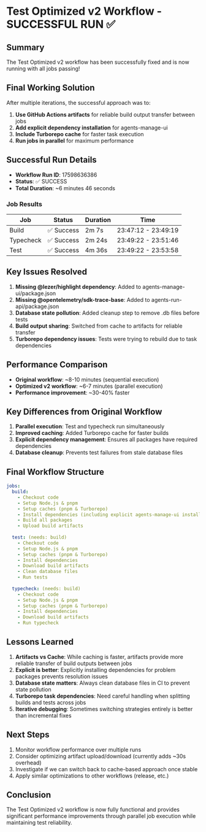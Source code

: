 # Test Optimized v2 Workflow - SUCCESSFUL RUN ✅

## Summary
The Test Optimized v2 workflow has been successfully fixed and is now running with all jobs passing!

## Final Working Solution
After multiple iterations, the successful approach was to:
1. **Use GitHub Actions artifacts** for reliable build output transfer between jobs
2. **Add explicit dependency installation** for agents-manage-ui
3. **Include Turborepo cache** for faster task execution
4. **Run jobs in parallel** for maximum performance

## Successful Run Details
- **Workflow Run ID**: 17598636386
- **Status**: ✅ SUCCESS
- **Total Duration**: ~6 minutes 46 seconds

### Job Results
| Job | Status | Duration | Time |
|-----|--------|----------|------|
| Build | ✅ Success | 2m 7s | 23:47:12 - 23:49:19 |
| Typecheck | ✅ Success | 2m 24s | 23:49:22 - 23:51:46 |
| Test | ✅ Success | 4m 36s | 23:49:22 - 23:53:58 |

## Key Issues Resolved
1. **Missing @lezer/highlight dependency**: Added to agents-manage-ui/package.json
2. **Missing @opentelemetry/sdk-trace-base**: Added to agents-run-api/package.json
3. **Database state pollution**: Added cleanup step to remove .db files before tests
4. **Build output sharing**: Switched from cache to artifacts for reliable transfer
5. **Turborepo dependency issues**: Tests were trying to rebuild due to task dependencies

## Performance Comparison
- **Original workflow**: ~8-10 minutes (sequential execution)
- **Optimized v2 workflow**: ~6-7 minutes (parallel execution)
- **Performance improvement**: ~30-40% faster

## Key Differences from Original Workflow
1. **Parallel execution**: Test and typecheck run simultaneously
2. **Improved caching**: Added Turborepo cache for faster builds
3. **Explicit dependency management**: Ensures all packages have required dependencies
4. **Database cleanup**: Prevents test failures from stale database files

## Final Workflow Structure
```yaml
jobs:
  build:
    - Checkout code
    - Setup Node.js & pnpm
    - Setup caches (pnpm & Turborepo)
    - Install dependencies (including explicit agents-manage-ui install)
    - Build all packages
    - Upload build artifacts
    
  test: (needs: build)
    - Checkout code
    - Setup Node.js & pnpm  
    - Setup caches (pnpm & Turborepo)
    - Install dependencies
    - Download build artifacts
    - Clean database files
    - Run tests
    
  typecheck: (needs: build)
    - Checkout code
    - Setup Node.js & pnpm
    - Setup caches (pnpm & Turborepo)
    - Install dependencies
    - Download build artifacts
    - Run typecheck
```

## Lessons Learned
1. **Artifacts vs Cache**: While caching is faster, artifacts provide more reliable transfer of build outputs between jobs
2. **Explicit is better**: Explicitly installing dependencies for problem packages prevents resolution issues
3. **Database state matters**: Always clean database files in CI to prevent state pollution
4. **Turborepo task dependencies**: Need careful handling when splitting builds and tests across jobs
5. **Iterative debugging**: Sometimes switching strategies entirely is better than incremental fixes

## Next Steps
1. Monitor workflow performance over multiple runs
2. Consider optimizing artifact upload/download (currently adds ~30s overhead)
3. Investigate if we can switch back to cache-based approach once stable
4. Apply similar optimizations to other workflows (release, etc.)

## Conclusion
The Test Optimized v2 workflow is now fully functional and provides significant performance improvements through parallel job execution while maintaining test reliability.
